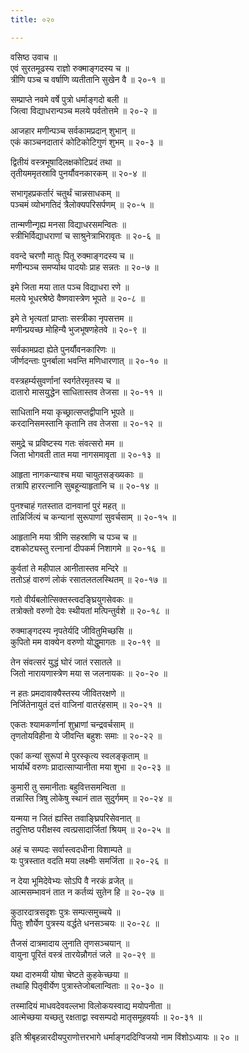 ```yaml
---
title: ०२०

---
```

वसिष्ठ उवाच ॥  
एवं सुरतमूढस्य राज्ञो रुक्माङ्गदस्य च ॥  
त्रीणि पञ्च च वर्षाणि व्यतीतानि सुखेन वै ॥ २०-१ ॥  
  
सम्प्राप्ते नवमे वर्षे पुत्रो धर्माङ्गदो बली ॥  
जित्वा विद्याधरान्पञ्च मलये पर्वतोत्तमे ॥ २०-२ ॥  
  
आजहार मणीन्पञ्च सर्वकामप्रदान् शुभान् ॥  
एकं काञ्चनदातारं कोटिकोटिगुणं शुभम् ॥ २०-३ ॥  
  
द्वितीयं वस्त्रभूषादिलक्षकोटिप्रदं तथा ॥  
तृतीयममृतस्रावि पुनर्यौवनकारकम् ॥ २०-४ ॥  
  
सभागृहप्रकर्तारं चतुर्थं चान्नसाधकम् ॥  
पञ्चमं व्योभगतिदं त्रैलोक्यपरिसर्पणम् ॥ २०-५ ॥  
  
तान्मणीन्गृह्य मनसा विद्याधरसमन्वितः ॥  
स्त्रीभिर्विद्याधराणां च साश्रुनेत्राभिरावृतः ॥ २०-६ ॥  
  
ववन्दे चरणौ मातुः पितू रुक्माङ्गदस्य च ॥  
मणीन्पञ्च समर्प्याथ पादयोः प्राह सन्नतः ॥ २०-७ ॥  
  
इमे जिता मया तात पञ्च विद्याधरा रणे ॥  
मलये भूधरश्रेष्ठे वैष्णवास्त्रेण भूपते ॥ २०-८ ॥  
  
इमे ते भृत्यतां प्राप्ताः सस्त्रीका नृपसत्तम ॥  
मणीन्प्रयच्छ मोहिन्यै भुजभूषणहेतवे ॥ २०-९ ॥  
  
सर्वकामप्रदा ह्येते पुनर्यौवनकारिणः ॥  
जीर्णदन्ताः पुनर्बाला भवन्ति मणिधारणात् ॥ २०-१० ॥  
  
वस्त्रहर्म्यसुवर्णानां स्वर्गतेरमृतस्य च ॥  
दातारो मासयुद्धेन साधितास्तव तेजसा ॥ २०-११ ॥  
  
साधितानि मया कृच्छ्रात्सप्तद्वीपानि भूपते ॥  
करदानिसमस्तानि कृतानि तव तेजसा ॥ २०-१२ ॥  
  
समुद्रे च प्रविष्टस्य गतः संवत्सरो मम ॥  
जिता भोगवती तात मया नागसमावृता ॥ २०-१३ ॥  
  
आहृता नागकन्याश्च मया चायुतसङ्ख्यकाः ॥  
तत्रापि हाररत्नानि सुबहून्याहृतानि च ॥ २०-१४ ॥  
  
पुनश्चाहं गतस्तात दानवानां पुरं महत् ॥  
तान्निर्जित्यं च कन्यानां सुरूपाणां सुवर्चसाम् ॥ २०-१५ ॥  
  
आहृतानि मया त्रीणि सहस्राणि च पञ्च च ॥  
दशकोट्यस्तु रत्नानां दीपकर्म निशागमे ॥ २०-१६ ॥  
  
कुर्वतां ते महीपाल आनीतास्तव मन्दिरे ॥  
ततोऽहं वारुणं लोकं रसातलतलस्थितम् ॥ २०-१७ ॥  
  
गतो वीर्यबलोत्सिक्तस्त्वदङ्घ्रियुगसेवकः ॥  
तत्रोक्तो वरुणो देवः स्थीयतां मत्पिन्तुर्वशे ॥ २०-१८ ॥  
  
रुक्माङ्गदस्य नृपतेर्यदि जीवितुमिच्छसि ॥  
कुपितो मम वाक्येन वरुणो योद्धुमागतः ॥ २०-१९ ॥  
  
तेन संवत्सरं युद्धं घोरं जातं रसातले ॥  
जितो नारायणास्त्रेण मया स जलनायकः ॥ २०-२० ॥  
  
न हतः प्रमदावाक्यैस्तस्य जीवितरक्षणे ॥  
निर्जितेनायुतं दत्तं वाजिनां वातरंहसाम् ॥ २०-२१ ॥  
  
एकतः श्यामकर्णानां शुभ्राणां चन्द्रवर्चसाम् ॥  
तृणतोयविहीना ये जीवन्ति बहुशः समाः ॥ २०-२२ ॥  
  
एकां कन्यां सुरूपां मे पुरस्कृत्य स्वलङ्कृताम् ॥  
भार्यार्थे वरुणः प्रादात्साप्यानीता मया शुभा ॥ २०-२३ ॥  
  
कुमारी तु समानीताः बहुवित्तसमन्विता ॥  
तन्नास्ति त्रिषु लोकेषु स्थानं तात सुदुर्गमम् ॥ २०-२४ ॥  
  
यन्मया न जितं ह्यस्ति तवाङ्घ्रिपरिसेवनात् ॥  
तदुत्तिष्ठ परीक्षस्व त्वत्प्रसादार्जितां श्रियम् ॥ २०-२५ ॥  
  
अहं च सम्पदः सर्वास्त्वदधीना विशाम्पते ॥  
यः पुत्रस्तात वदति मया लक्ष्मीः समर्जिता ॥ २०-२६ ॥  
  
न देया भूमिदेवेभ्यः सोऽपि वै नरकं व्रजेत् ॥  
आत्मसम्भावनं तात न कर्तव्यं सुतेन हि ॥ २०-२७ ॥  
  
कुठारदात्रसदृशः पुत्रः सम्पत्समुच्चये ॥  
पितुः शौर्येण पुत्रस्य वर्द्धते धनसञ्चयः ॥ २०-२८ ॥  
  
तैजसं दात्रमादाय लुनाति तृणसञ्चयान् ॥  
वायुना पूरितं वस्त्रं तारयेन्नौगतं जले ॥ २०-२९ ॥  
  
यथा दारुमयी योषा चेष्टते कुहकेच्छया ॥  
तथाहि पितृवीर्येण पुत्रास्तेजोबलान्विताः ॥ २०-३० ॥  
  
तस्मादियं माधवदेववल्लभा विलोकयस्वाद्य मयोपनीता ॥  
आत्मेच्छया यच्छतु रक्षताद्वा स्वसम्पदो मातृसमूहवर्याः ॥ २०-३१ ॥  
  
इति श्रीबृहन्नारदीयपुराणोत्तरभागे धर्माङ्गददिग्विजयो नाम विंशोऽध्यायः ॥ २० ॥